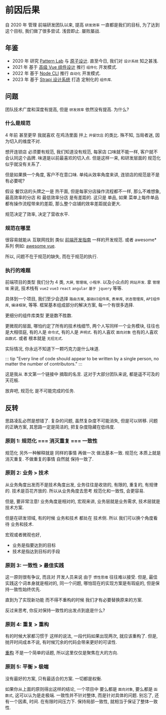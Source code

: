 # 前因后果

自 2020 年 管理 前端研发团队以来, 提高 `研发效率` 一直都是我们的目标, 为了达到这个目标, 我们做了很多尝试. 浅尝即止. 屡败屡战.

## 年鉴

- 2020 年 研究 [Pattern Lab](https://patternlab.io/) 与 [原子设计](https://atomicdesign.bradfrost.com/table-of-contents/). 直至今日, 我们对 `设计系统` 知之甚浅.
- 2021 年 基于 [高级 Vue 组件设计](https://learn.adamwathan.com/courses) 推行 `组件化` 开发模式.
- 2022 年 基于 [Node CLI](https://courses.ahmadawais.com/nodecli/) 推行 `自动化` 开发模式.
- 2023 年 基于 [Strapi 设计系统](https://github.com/strapi/design-system) 打造 定制化的 `组件库`.

## 问题

团队技术广度和深度有提高, 但是 `研发效率` 依然没有提高. 为什么?

### 什么是规范

4 年前 甚至更早 我就喜欢 在鸡汤里面 拌上 `开餐饮店` 的类比. 殊不知, 当局者迷, 因为切入的维度不对.

想开连锁店 必须要有规范, 我们知道没有规范, 每家店 口味就不能一样, 客户就不会认同这个品牌. 味道是以前最喜欢的切入点. 但是这样一来, 和研发层面的 <Term>规范化</Term> 似乎就没有关系了.

但是如果换一个角度, 客户不在意口味. 单纯从效率角度来讲, 连锁店的规范是不是有必要呢?

假设 餐饮店的头牌之一是 热干面, 但是每家分店操作流程都不一样, 那么不难想象, 最高效率的分店 和 最低效率分店 是有差距的. 这只是 单品, 如果 菜单上每件单品 都有操作流程带来的差距, 那么整个店铺的效率差距就会更大.

规范决定了效率, 决定了营收水平.

### 规范在哪里

很容易就能从 互联网找到 类似 [前端开发指南](https://github.com/juntossomosmais/frontend-guideline#2-architecture) 一样的开发规范. 或者 awesome\* 系列 例如: [awesome vue](https://github.com/vuejs/awesome-vue).

所以, 问题不在于规范的缺失, 而在于规范的执行.

### 执行的难题

前端项目的类型 我们分为 4 类, `大屏`, `管理端`, `小程序`. 以及小众点的 `网站开发`. 拿 `管理端` 来说, 技术栈有 `vue2` `vue3` `react` `angular` `基于 jquery` 等等.

具体到一个项目, 我们至少会选择 `路由方案`, `基础UI组件库`, `表单库`, `状态管理库`, `API组件库`, `编译框架`, 等等. 框架基本组成部分的解决方案, 每一个有很多选择.

更细分的组件库类型 更是数不胜数.

更微观的层面, 哪怕约定了所有的技术栈细节, 两个人写同样一个业务模块, 往往也是大相径庭, 有的人是 `命令式`, 有的人是 `声明式`. 有的人喜欢 `面向对象` 也有的人喜欢 `函数式`. 或者 根本就是 `无招无式`.

实际情况, 你永远不知道下一颗巧克力是什么味道.

::: tip
"Every line of code should appear to be written by a single person, no matter the number of contributors."
:::

这是我从 本文第一个链接中 摘取的名言. 这对于大部分团队来说, 都是遥不可及的天花板.

放弃吧, <Term>规范化</Term> 是不可能完成的任务.

## 反转

思路凌乱必然是想错了. 复杂的问题, 虽然复杂度不可能消失, 但是可以转移. 问题的正确方案, 其思路一定是简洁的, 把复杂度隐藏在低纬度.

### 原则 1: <Term>规范化</Term> === 消灭重复 === 一致性

<Term>规范化</Term> 另外一种解释就是 同样的事情 再做一次 做法基本一致. <Term>规范化</Term> 本质上就是 消灭重复. 不做重复的事情 自然就 保持一致了.

### 原则 2: 业务 > 技术

从业务角度出发而不是技术角度出发, 业务往往是收敛的, 有限的, 重复的, 有规律的. 技术是百花齐放的. 所以从业务角度去思考 <Term>规范化</Term>和一致性, 会更容易.

但是, 要非常注意! 业务角度是相对的, 宏观来讲, 业务层就是业务需求, 技术层就是技术方案.

但是在研发领域, 有的时候 业务和技术 都处在 技术侧. 所以 我们可以换个角度看待 业务和技术.

宏观或者微观也好,

- 业务是指要达到的目标
- 技术是指达到目标的手段

### 原则 3: 一致性 > 最佳实践

这一原则很有争议, 而且对 开发人员来说 由于 `惯性思维` 往往难以接受. 但是, 最佳实践这个词本身就是相对的, 同一个问题, 哪怕现在的实现方案是有瑕疵的, 但是保持一致性始终优先.

直到为了实现新功能 而不得不重构的时候 我们才有必要替换原来的方案.

反过来思考, 你反对保持一致性的出发点到底是什么?

### 原则 4: 重复 > 重构

有的时候大家都习惯于 这样的说法, 一段代码如果出现两次, 就应该重构了. 但是, 抛开时间成本不说, 有时候冗余的代码会带来更好的可读性.

[重构](https://martinfowler.com/books/refactoring.html) 不是一个简单的话题, 所以这里仅仅是聚焦在大的方向.

### 原则 5: 平衡 > 极端

没有最好的方案, 只有最适合的方案. 一切都是权衡.

如果你从上面的原则得出这样的结论, 一个项目中 要么都是 `面向对象`, 要么都是 `函数式`, 这可以认为是走极端. 一致性并不针对整体, 而是针对具体的问题. 别忘了, 还有一个因素, 时间. 在有限时间压力下. 保持局部一致性, 就相当于保证了整体一致性.
